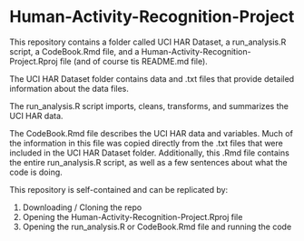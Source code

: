 # Human-Activity-Recognition-Project
This repository contains a folder called UCI HAR Dataset, a run_analysis.R script, a CodeBook.Rmd file, and a Human-Activity-Recognition-Project.Rproj file (and of course tis README.md file). 

The UCI HAR Dataset folder contains data and .txt files that provide detailed information about the data files. 

The run_analysis.R script imports, cleans, transforms, and summarizes the UCI HAR data.

The CodeBook.Rmd file describes the UCI HAR data and variables. Much of the information in this file was copied directly from the .txt files that were included in the UCI HAR Dataset folder. Additionally, this .Rmd file contains the entire run_analysis.R script, as well as a few sentences about what the code is doing. 

This repository is self-contained and can be replicated by:

1. Downloading / Cloning the repo
2. Opening the Human-Activity-Recognition-Project.Rproj file
3. Opening the run_analysis.R or CodeBook.Rmd file and running the code


